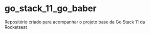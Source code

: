# go_stack_11_go_baber
Repositório criado para acompanhar o projeto base da Go Stack 11 da Rocketseat
